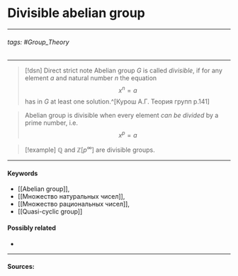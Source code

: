 # Divisible abelian group
***
###### tags: #Group_Theory 
***
>[!dsn] Direct strict note
>Abelian group $G$ is called *divisible*, if for any element $a$ and natural number $n$ the equation $$x^{n}=a$$ has in $G$ at least one solution.^[Курош А.Г. Теория групп p.141]

>Abelian group is divisible when every element *can be divided* by a prime number, i.e. $$x^p=a$$

>[!example] 
>$\mathbb{Q}$ and $\mathbb{Z}[p^{\infty}]$ are divisible groups.
***
#### Keywords
- [[Abelian group]],
- [[Множество натуральных чисел]],
- [[Множество рациональных чисел]],
- [[Quasi-cyclic group]]
#### Possibly related
- 
***
#### Sources: